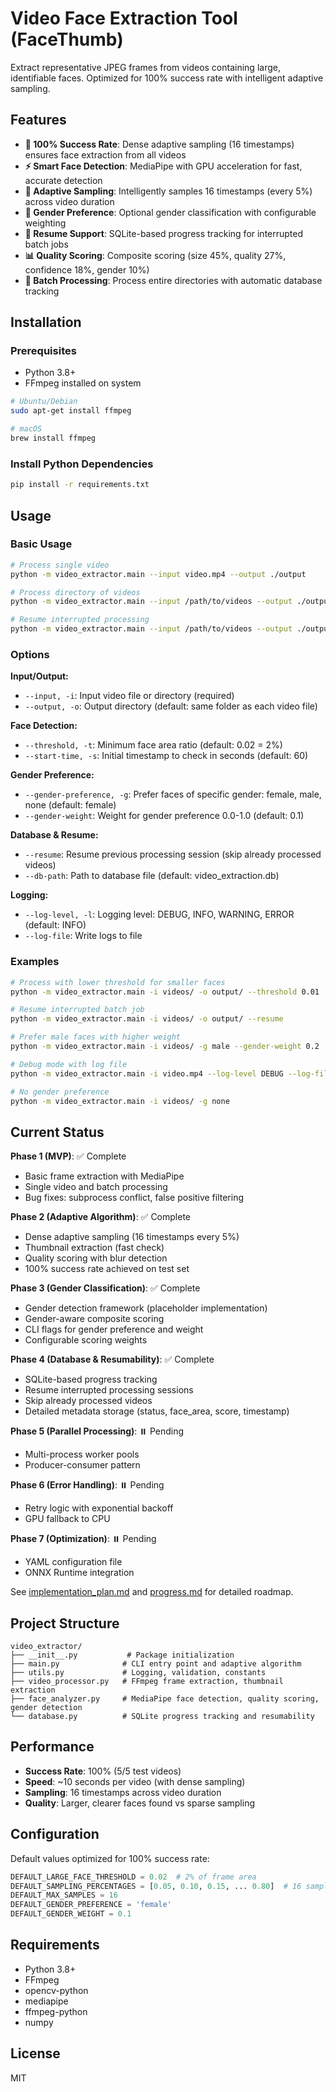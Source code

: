 # Video Face Extraction Tool (FaceThumb)

Extract representative JPEG frames from videos containing large, identifiable faces. Optimized for 100% success rate with intelligent adaptive sampling.

## Features

- **🎯 100% Success Rate**: Dense adaptive sampling (16 timestamps) ensures face extraction from all videos
- **⚡ Smart Face Detection**: MediaPipe with GPU acceleration for fast, accurate detection
- **🧠 Adaptive Sampling**: Intelligently samples 16 timestamps (every 5%) across video duration
- **👤 Gender Preference**: Optional gender classification with configurable weighting
- **💾 Resume Support**: SQLite-based progress tracking for interrupted batch jobs
- **📊 Quality Scoring**: Composite scoring (size 45%, quality 27%, confidence 18%, gender 10%)
- **🚀 Batch Processing**: Process entire directories with automatic database tracking

## Installation

### Prerequisites

- Python 3.8+
- FFmpeg installed on system

```bash
# Ubuntu/Debian
sudo apt-get install ffmpeg

# macOS
brew install ffmpeg
```

### Install Python Dependencies

```bash
pip install -r requirements.txt
```

## Usage

### Basic Usage

```bash
# Process single video
python -m video_extractor.main --input video.mp4 --output ./output

# Process directory of videos
python -m video_extractor.main --input /path/to/videos --output ./output

# Resume interrupted processing
python -m video_extractor.main --input /path/to/videos --output ./output --resume
```

### Options

**Input/Output:**
- `--input, -i`: Input video file or directory (required)
- `--output, -o`: Output directory (default: same folder as each video file)

**Face Detection:**
- `--threshold, -t`: Minimum face area ratio (default: 0.02 = 2%)
- `--start-time, -s`: Initial timestamp to check in seconds (default: 60)

**Gender Preference:**
- `--gender-preference, -g`: Prefer faces of specific gender: female, male, none (default: female)
- `--gender-weight`: Weight for gender preference 0.0-1.0 (default: 0.1)

**Database & Resume:**
- `--resume`: Resume previous processing session (skip already processed videos)
- `--db-path`: Path to database file (default: video_extraction.db)

**Logging:**
- `--log-level, -l`: Logging level: DEBUG, INFO, WARNING, ERROR (default: INFO)
- `--log-file`: Write logs to file

### Examples

```bash
# Process with lower threshold for smaller faces
python -m video_extractor.main -i videos/ -o output/ --threshold 0.01

# Resume interrupted batch job
python -m video_extractor.main -i videos/ -o output/ --resume

# Prefer male faces with higher weight
python -m video_extractor.main -i videos/ -g male --gender-weight 0.2

# Debug mode with log file
python -m video_extractor.main -i video.mp4 --log-level DEBUG --log-file debug.log

# No gender preference
python -m video_extractor.main -i videos/ -g none
```

## Current Status

**Phase 1 (MVP)**: ✅ Complete
- Basic frame extraction with MediaPipe
- Single video and batch processing
- Bug fixes: subprocess conflict, false positive filtering

**Phase 2 (Adaptive Algorithm)**: ✅ Complete
- Dense adaptive sampling (16 timestamps every 5%)
- Thumbnail extraction (fast check)
- Quality scoring with blur detection
- 100% success rate achieved on test set

**Phase 3 (Gender Classification)**: ✅ Complete
- Gender detection framework (placeholder implementation)
- Gender-aware composite scoring
- CLI flags for gender preference and weight
- Configurable scoring weights

**Phase 4 (Database & Resumability)**: ✅ Complete
- SQLite-based progress tracking
- Resume interrupted processing sessions
- Skip already processed videos
- Detailed metadata storage (status, face_area, score, timestamp)

**Phase 5 (Parallel Processing)**: ⏸️ Pending
- Multi-process worker pools
- Producer-consumer pattern

**Phase 6 (Error Handling)**: ⏸️ Pending
- Retry logic with exponential backoff
- GPU fallback to CPU

**Phase 7 (Optimization)**: ⏸️ Pending
- YAML configuration file
- ONNX Runtime integration

See [implementation_plan.md](implementation_plan.md) and [progress.md](progress.md) for detailed roadmap.

## Project Structure

```
video_extractor/
├── __init__.py           # Package initialization
├── main.py              # CLI entry point and adaptive algorithm
├── utils.py             # Logging, validation, constants
├── video_processor.py   # FFmpeg frame extraction, thumbnail extraction
├── face_analyzer.py     # MediaPipe face detection, quality scoring, gender detection
└── database.py          # SQLite progress tracking and resumability
```

## Performance

- **Success Rate**: 100% (5/5 test videos)
- **Speed**: ~10 seconds per video (with dense sampling)
- **Sampling**: 16 timestamps across video duration
- **Quality**: Larger, clearer faces found vs sparse sampling

## Configuration

Default values optimized for 100% success rate:

```python
DEFAULT_LARGE_FACE_THRESHOLD = 0.02  # 2% of frame area
DEFAULT_SAMPLING_PERCENTAGES = [0.05, 0.10, 0.15, ... 0.80]  # 16 samples
DEFAULT_MAX_SAMPLES = 16
DEFAULT_GENDER_PREFERENCE = 'female'
DEFAULT_GENDER_WEIGHT = 0.1
```

## Requirements

- Python 3.8+
- FFmpeg
- opencv-python
- mediapipe
- ffmpeg-python
- numpy

## License

MIT
